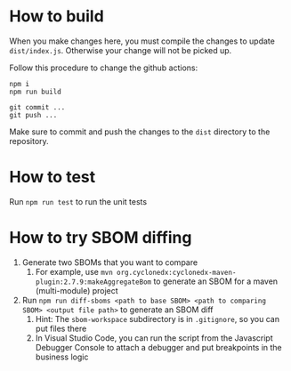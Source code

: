# How to build

When you make changes here, you must compile the changes to update `dist/index.js`. Otherwise your change will not be picked up.

Follow this procedure to change the github actions:

```
npm i
npm run build

git commit ...
git push ...
``` 

Make sure to commit and push the changes to the `dist` directory to the repository.

# How to test

Run `npm run test` to run the unit tests

# How to try SBOM diffing

1. Generate two SBOMs that you want to compare
   1. For example, use `mvn org.cyclonedx:cyclonedx-maven-plugin:2.7.9:makeAggregateBom` to generate an SBOM for a maven (multi-module) project
1. Run `npm run diff-sboms <path to base SBOM> <path to comparing SBOM> <output file path>` to generate an SBOM diff
   1. Hint: The `sbom-workspace` subdirectory is in `.gitignore`, so you can put files there
   1. In Visual Studio Code, you can run the script from the Javascript Debugger Console to attach a debugger and put breakpoints in the business logic